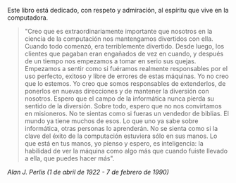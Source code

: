 Este libro está dedicado, con respeto y admiración, al espíritu que vive en la computadora.

> "Creo que es extraordinariamente importante que nosotros en la ciencia de la computación nos mantengamos divertidos con ella. Cuando todo comenzó, era terriblemente divertido. Desde luego, los clientes que pagaban eran engañados de vez en cuando, y después de un tiempo nos empezamos a tomar en serio sus quejas. Empezamos a sentir como si fuéramos realmente responsables por el uso perfecto, exitoso y libre de errores de estas máquinas. Yo no creo que lo estemos. Yo creo que somos responsables de extenderlos, de ponerlos en nuevas direcciones y de mantener la diversión con nosotros. Espero que el campo de la informática nunca pierda su sentido de la diversión. Sobre todo, espero que no nos convirtamos en misioneros. No te sientas como si fueras un vendedor de biblias. El mundo ya tiene muchos de esos. Lo que uno ya sabe sobre informática, otras personas lo aprenderán. No se sienta como si la clave del éxito de la computación estuviera sólo en sus manos. Lo que está en tus manos, yo pienso y espero, es inteligencia: la habilidad de ver la máquina como algo más que cuando fuiste llevado a ella, que puedes hacer más".

*Alan J. Perlis (1 de abril de 1922 - 7 de febrero de 1990)*